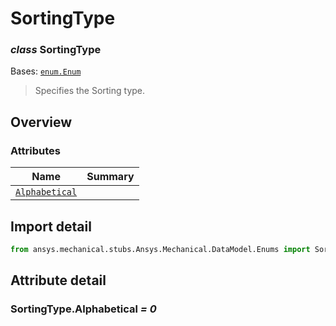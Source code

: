 <a id="sortingtype"></a>

# SortingType

<a id="SortingType"></a>

### *class* SortingType

Bases: [`enum.Enum`](https://docs.python.org/3/library/enum.html#enum.Enum)

> Specifies the Sorting type.

> <!-- !! processed by numpydoc !! -->

<a id="overview"></a>

## Overview

### Attributes

| Name | Summary |
|-----------------------------------------------|----|
| [`Alphabetical`](#SortingType.Alphabetical)   |    |

<a id="import-detail"></a>

## Import detail

```python
from ansys.mechanical.stubs.Ansys.Mechanical.DataModel.Enums import SortingType
```

<a id="attribute-detail"></a>

## Attribute detail

<a id="SortingType.Alphabetical"></a>

### SortingType.Alphabetical *= 0*
